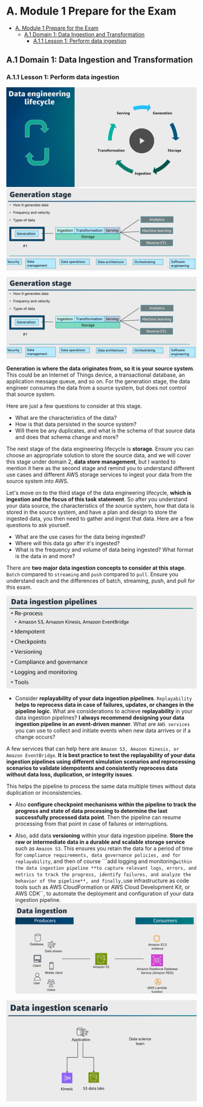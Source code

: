 # A. Module 1 Prepare for the Exam
- [A. Module 1 Prepare for the Exam](#a-module-1-prepare-for-the-exam)
  - [A.1 Domain 1: Data Ingestion and Transformation](#a1-domain-1-data-ingestion-and-transformation)
    - [A.1.1 Lesson 1: Perform data ingestion](#a11-lesson-1-perform-data-ingestion)


## A.1 Domain 1: Data Ingestion and Transformation

### A.1.1 Lesson 1: Perform data ingestion
![alt text](image.png)
![alt text](image-1.png)


<img src="image-1.png" alt="drawing" width="600"/>

**Generation** **is where the data originates from, so it is your source system**. This could be an Internet of Things device, a transactional database, an application message queue, and so on. For the generation stage, the data engineer consumes the data from a source system, but does not control that source system. 

Here are just a few questions to consider at this stage. 
* What are the characteristics of the data? 
* How is that data persisted in the source system? 
* Will there be any duplicates, and what is the schema of that source data and does that schema change and more? 


The next stage of the data engineering lifecycle is **storage**. Ensure you can choose an appropriate solution to store the source data, and we will cover this stage under domain 2, **data store management**, but I wanted to mention it here as the second stage and remind you to understand different use cases and different AWS storage services to ingest your data from the source system into AWS. 

Let's move on to the third stage of the data engineering lifecycle, **which is ingestion and the focus of this task statement**. So after you understand your data source, the characteristics of the source system, how that data is stored in the source system, and have a plan and design to store the ingested data, you then need to gather and ingest that data. Here are a few questions to ask yourself. 
* What are the use cases for the data being ingested? 
* Where will this data go after it's ingested? 
* What is the frequency and volume of data being ingested? What format is the data in and more? 

There are **two major data ingestion concepts to consider at this stage**. ``Batch`` compared to ``streaming`` and ``push`` compared to ``pull``. Ensure you understand each and the differences of batch, streaming, push, and pull for this exam. 

![alt text](image-2.png)

* Consider **replayability of your data ingestion pipelines**. ``Replayability`` **helps to reprocess data in case of failures, updates, or changes in the pipeline logic**. What are considerations to achieve **replayability** in your data ingestion pipelines? **I always recommend designing your data ingestion pipeline in an event-driven manner**. What are ``AWS services`` you can use to collect and initiate events when new data arrives or if a change occurs? 

A few services that can help here are ``Amazon S3, Amazon Kinesis, or Amazon EventBridge``. **It is best practice to test the replayability of your data ingestion pipelines using different simulation scenarios and reprocessing scenarios to validate idempotents and consistently reprocess data without data loss, duplication, or integrity issues**.

This helps the pipeline to process the same data multiple times without data duplication or inconsistencies. 

* Also **configure checkpoint mechanisms within the pipeline to track the progress and state of data processing to determine the last successfully processed data point**. Then the pipeline can resume processing from that point in case of failures or interruptions. 

* Also, add data **versioning** within your data ingestion pipeline. **Store the raw or intermediate data in a durable and scalable storage service** such as ``Amazon S3``. This ensures you retain the data for a period of time for ``compliance requirements, data governance policies, and for replayability``, and then of course ```add logging and monitoring`` within the data ingestion pipeline **to capture relevant logs, errors, and metrics to track the progress, identify failures, and analyze the behavior of the pipeline**, and finally, ``use infrastructure as code tools such as AWS CloudFormation or AWS Cloud Development Kit, or AWS CDK``, to automate the deployment and configuration of your data ingestion pipeline. 
![alt text](image-3.png)

![alt text](image-4.png)
